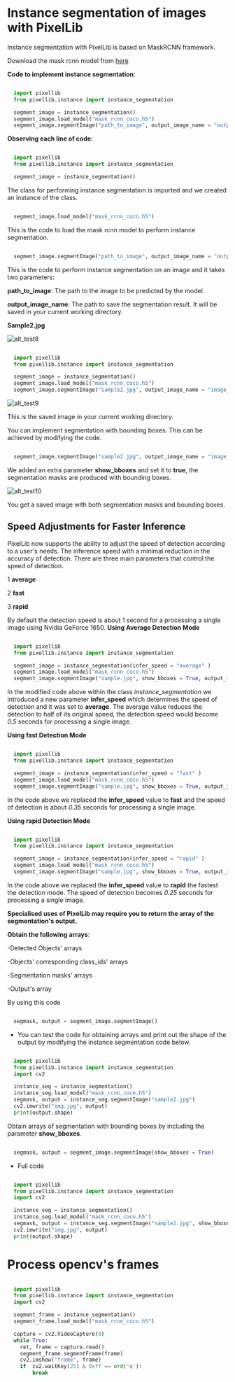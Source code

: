 # Instance segmentation of images with PixelLib

Instance segmentation with PixelLib is based on MaskRCNN framework.

Download the mask rcnn model from [here](https://github.com/ayoolaolafenwa/PixelLib/releases/download/1.2/mask_rcnn_coco.h5)

**Code to implement instance segmentation**:

```python

  import pixellib
  from pixellib.instance import instance_segmentation

  segment_image = instance_segmentation()
  segment_image.load_model("mask_rcnn_coco.h5") 
  segment_image.segmentImage("path_to_image", output_image_name = "output_image_path")
```
**Observing each line of code:**

```python

  import pixellib
  from pixellib.instance import instance_segmentation

  segment_image = instance_segmentation()
```
The class for performing instance segmentation is imported and we created an instance of the class.

```python

  segment_image.load_model("mask_rcnn_coco.h5") 
```
This is the code to load the mask rcnn model to perform instance segmentation. 

```python

  segment_image.segmentImage("path_to_image", output_image_name = "output_image_path")
```
This is the code to perform instance segmentation on an image and it takes two parameters:

  **path_to_image**: The path to the image to be predicted by the model.

  **output_image_name**: The path to save the segmentation result. It will be saved in your current working directory.

**Sample2.jpg**

![alt_test8](Images/cycle.jpg)


```python

  import pixellib
  from pixellib.instance import instance_segmentation

  segment_image = instance_segmentation()
  segment_image.load_model("mask_rcnn_coco.h5") 
  segment_image.segmentImage("sample2.jpg", output_image_name = "image_new.jpg")
```

![alt_test9](Images/result1.jpg)


This is the saved image in your current working directory. 

You can implement segmentation with bounding boxes. This can be achieved by modifying the code.

```python

  segment_image.segmentImage("sample2.jpg", output_image_name = "image_new.jpg", show_bboxes = True)

```
We added an extra parameter **show_bboxes** and set it to **true**, the segmentation masks are produced with bounding boxes.

![alt_test10](Images/result2.jpg)

You get a saved image with both segmentation masks and bounding boxes.

## Speed Adjustments for Faster Inference
PixelLib now supports the ability to adjust the speed of detection according to a user's needs. The inference speed with a minimal reduction in the accuracy of detection. There are three main parameters that control the speed of detection.

1 **average**

2 **fast**

3 **rapid**

By default the detection speed is about 1 second for a processing a single image using Nvidia GeForce 1650.
**Using Average Detection   Mode**
```python

  import pixellib
  from pixellib.instance import instance_segmentation

  segment_image = instance_segmentation(infer_speed = "average" )
  segment_image.load_model("mask_rcnn_coco.h5") 
  segment_image.segmentImage("sample.jpg", show_bboxes = True, output_image_name = "new.jpg")
```
In the modified code above within the class *instance_segmentation* we introduced a new parameter **infer_speed** which determines the speed of detection and it was set to **average**. The average value reduces the detection to half of its original speed, the detection speed would become *0.5* seconds for processing a single image.


**Using fast Detection  Mode**
```python

  import pixellib
  from pixellib.instance import instance_segmentation

  segment_image = instance_segmentation(infer_speed = "fast" )
  segment_image.load_model("mask_rcnn_coco.h5") 
  segment_image.segmentImage("sample.jpg", show_bboxes = True, output_image_name = "new.jpg")
```
In the code above we replaced the **infer_speed**  value to **fast** and the speed of detection is about *0.35* seconds for processing a single image.

**Using rapid Detection Mode**
```python

  import pixellib
  from pixellib.instance import instance_segmentation

  segment_image = instance_segmentation(infer_speed = "rapid" )
  segment_image.load_model("mask_rcnn_coco.h5") 
  segment_image.segmentImage("sample.jpg", show_bboxes = True, output_image_name = "new.jpg")
```
In the code above we replaced the **infer_speed**  value to **rapid** the fastest the detection mode. The speed of detection  becomes 
*0.25* seconds for processing a single image.






**Specialised uses of PixelLib may require you to return the array of the segmentation's output.**

**Obtain the following arrays**:

-Detected Objects' arrays

-Objects' corresponding class_ids' arrays

-Segmentation masks' arrays

-Output's array

By using this code

```python

  segmask, output = segment_image.segmentImage()
```



* You can test the code for obtaining arrays and print out the shape of the output by modifying the instance segmentation code below.

``` python

  import pixellib
  from pixellib.instance import instance_segmentation
  import cv2

  instance_seg = instance_segmentation()
  instance_seg.load_model("mask_rcnn_coco.h5")
  segmask, output = instance_seg.segmentImage("sample2.jpg")
  cv2.imwrite("img.jpg", output)
  print(output.shape)
```

Obtain arrays of segmentation with bounding boxes by including the parameter **show_bboxes**.

```python

  segmask, output = segment_image.segmentImage(show_bboxes = True)

```
* Full code

```python

  import pixellib
  from pixellib.instance import instance_segmentation
  import cv2

  instance_seg = instance_segmentation()
  instance_seg.load_model("mask_rcnn_coco.h5")
  segmask, output = instance_seg.segmentImage("sample2.jpg", show_bboxes= True)
  cv2.imwrite("img.jpg", output)
  print(output.shape)

``` 


# Process opencv's frames 

```python

  import pixellib
  from pixellib.instance import instance_segmentation
  import cv2

  segment_frame = instance_segmentation()
  segment_frame.load_model("mask_rcnn_coco.h5")

  capture = cv2.VideoCapture(0)
  while True:
    ret, frame = capture.read()
    segment_frame.segmentFrame(frame)
    cv2.imshow("frame", frame)
    if  cv2.waitKey(25) & 0xff == ord('q'):
        break
```    
